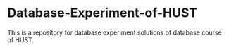 # Database-Experiment-of-HUST
This is a repository for database experiment solutions of database course of HUST.
